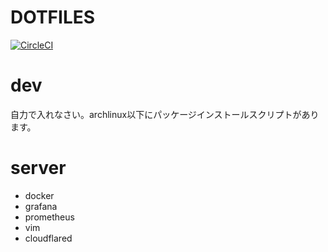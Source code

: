 # DOTFILES
[![CircleCI](https://circleci.com/gh/namachan10777/scripts.svg?style=shield)](https://circleci.com/gh/namachan10777/scripts)

# dev
自力で入れなさい。archlinux以下にパッケージインストールスクリプトがあります。

# server
 * docker
 * grafana
 * prometheus
 * vim
 * cloudflared
